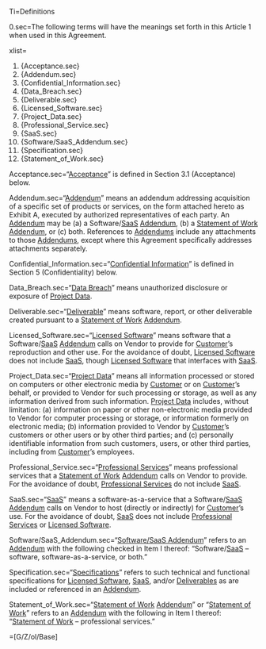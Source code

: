 Ti=Definitions

0.sec=The following terms will have the meanings set forth in this Article 1 when used in this Agreement.

xlist=<ol><li>{Acceptance.sec}<li>{Addendum.sec}<li>{Confidential_Information.sec}<li>{Data_Breach.sec}<li>{Deliverable.sec}<li>{Licensed_Software.sec}<li>{Project_Data.sec}<li>{Professional_Service.sec}<li>{SaaS.sec}<li>{Software/SaaS_Addendum.sec}<li>{Specification.sec}<li>{Statement_of_Work.sec}</ol>

Acceptance.sec=“<a href='#Def.Acceptance.sec' class='definedterm'>Acceptance</a>” is defined in Section 3.1 (Acceptance) below.

Addendum.sec=“<a href='#Def.Addendum.sec' class='definedterm'>Addendum</a>” means an addendum addressing acquisition of a specific set of products or services, on the form attached hereto as Exhibit A, executed by authorized representatives of each party. An <a href='#Def.Addendum.sec' class='definedterm'>Addendum</a> may be (a) a Software/<a href='#Def.SaaS.sec' class='definedterm'>SaaS</a> <a href='#Def.Addendum.sec' class='definedterm'>Addendum</a>, (b) a <a href='#Def.Statement_of_Work.sec' class='definedterm'>Statement of Work</a> <a href='#Def.Addendum.sec' class='definedterm'>Addendum</a>, or (c) both. References to <a href='#Def.Addendum.sec' class='definedterm'>Addendums</a> include any attachments to those <a href='#Def.Addendum.sec' class='definedterm'>Addendums</a>, except where this Agreement specifically addresses attachments separately.

Confidential_Information.sec=“<a href='#Def.Confidential_Information.sec' class='definedterm'>Confidential Information</a>” is defined in Section 5 (Confidentiality) below.

Data_Breach.sec=“<a href='#Def.Data_Breach.sec' class='definedterm'>Data Breach</a>” means unauthorized disclosure or exposure of <a href='#Def.Project_Data.sec' class='definedterm'>Project Data</a>.

Deliverable.sec=“<a href='#Def.Deliverable.sec' class='definedterm'>Deliverable</a>” means software, report, or other deliverable created pursuant to a <a href='#Def.Statement_of_Work.sec' class='definedterm'>Statement of Work</a> <a href='#Def.Addendum.sec' class='definedterm'>Addendum</a>.

Licensed_Software.sec=“<a href='#Def.Licensed_Software.sec' class='definedterm'>Licensed Software</a>” means software that a Software/<a href='#Def.SaaS.sec' class='definedterm'>SaaS</a> <a href='#Def.Addendum.sec' class='definedterm'>Addendum</a> calls on Vendor to provide for <a href='#Def.Customer.sec' class='definedterm'>Customer</a>’s reproduction and other use. For the avoidance of doubt, <a href='#Def.Licensed_Software.sec' class='definedterm'>Licensed Software</a> does not include <a href='#Def.SaaS.sec' class='definedterm'>SaaS</a>, though <a href='#Def.Licensed_Software.sec' class='definedterm'>Licensed Software</a> that interfaces with <a href='#Def.SaaS.sec' class='definedterm'>SaaS</a>.

Project_Data.sec=“<a href='#Def.Project_Data.sec' class='definedterm'>Project Data</a>” means all information processed or stored on computers or other electronic media by <a href='#Def.Customer.sec' class='definedterm'>Customer</a> or on <a href='#Def.Customer.sec' class='definedterm'>Customer</a>’s behalf, or provided to Vendor for such processing or storage, as well as any information derived from such information. <a href='#Def.Project_Data.sec' class='definedterm'>Project Data</a> includes, without limitation: (a) information on paper or other non-electronic media provided to Vendor for computer processing or storage, or information formerly on electronic media; (b) information provided to Vendor by <a href='#Def.Customer.sec' class='definedterm'>Customer</a>’s customers or other users or by other third parties; and (c) personally identifiable information from such customers, users, or other third parties, including from <a href='#Def.Customer.sec' class='definedterm'>Customer</a>’s employees.

Professional_Service.sec=“<a href='#Def.Professional_Service.sec' class='definedterm'>Professional Services</a>” means professional services that a <a href='#Def.Statement_of_Work.sec' class='definedterm'>Statement of Work</a> <a href='#Def.Addendum.sec' class='definedterm'>Addendum</a> calls on Vendor to provide. For the avoidance of doubt, <a href='#Def.Professional_Service.sec' class='definedterm'>Professional Services</a> do not include <a href='#Def.SaaS.sec' class='definedterm'>SaaS</a>.

SaaS.sec=“<a href='#Def.SaaS.sec' class='definedterm'>SaaS</a>” means a software-as-a-service that a Software/<a href='#Def.SaaS.sec' class='definedterm'>SaaS</a> <a href='#Def.Addendum.sec' class='definedterm'>Addendum</a> calls on Vendor to host (directly or indirectly) for <a href='#Def.Customer.sec' class='definedterm'>Customer</a>’s use. For the avoidance of doubt, <a href='#Def.SaaS.sec' class='definedterm'>SaaS</a> does not include <a href='#Def.Professional_Service.sec' class='definedterm'>Professional Services</a> or <a href='#Def.Licensed_Software.sec' class='definedterm'>Licensed Software</a>.

Software/SaaS_Addendum.sec=“<a href='#Def.Software/SaaS_Addendum.sec' class='definedterm'>Software/SaaS Addendum</a>” refers to an <a href='#Def.Addendum.sec' class='definedterm'>Addendum</a> with the following checked in Item I thereof: “Software/<a href='#Def.SaaS.sec' class='definedterm'>SaaS</a> – software, software-as-a-service, or both.”

Specification.sec=“<a href='#Def.Specification.sec' class='definedterm'>Specifications</a>” refers to such technical and functional specifications for <a href='#Def.Licensed_Software.sec' class='definedterm'>Licensed Software</a>, <a href='#Def.SaaS.sec' class='definedterm'>SaaS</a>, and/or <a href='#Def.Deliverable.sec' class='definedterm'>Deliverables</a> as are included or referenced in an <a href='#Def.Addendum.sec' class='definedterm'>Addendum</a>.

Statement_of_Work.sec=“<a href='#Def.Statement_of_Work.sec' class='definedterm'>Statement of Work</a> <a href='#Def.Addendum.sec' class='definedterm'>Addendum</a>” or “<a href='#Def.Statement_of_Work.sec' class='definedterm'>Statement of Work</a>” refers to an <a href='#Def.Addendum.sec' class='definedterm'>Addendum</a> with the following in Item I thereof: “<a href='#Def.Statement_of_Work.sec' class='definedterm'>Statement of Work</a> – professional services.”

=[G/Z/ol/Base]
